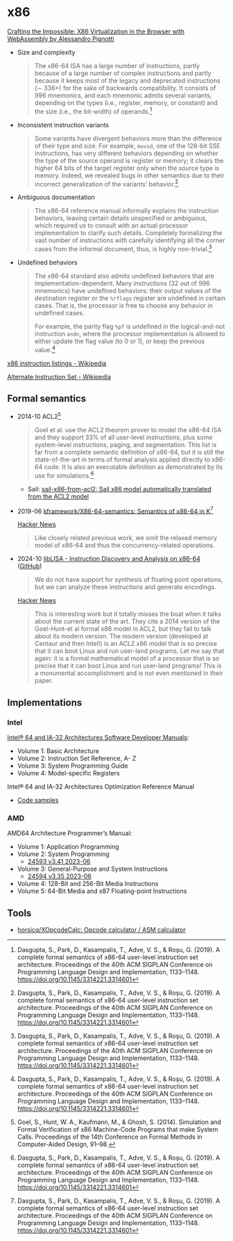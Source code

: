 # x86
[Crafting the Impossible: X86 Virtualization in the Browser with WebAssembly by Alessandro Pignotti](https://gitnation.com/contents/crafting-the-impossible-x86-virtualization-in-the-browser-with-webassembly)

- Size and complexity
  
  > The x86-64 ISA has a large number of instructions, partly because of a large number of complex instructions and partly because it keeps most of the legacy and deprecated instructions (∼ 336+) for the sake of backwards compatibility. It consists of 996 mnemonics, and each mnemonic admits several variants, depending on the types (i.e., register, memory, or constant) and the size (i.e., the bit-width) of operands.[^dasguptaCompleteFormalSemantics2019]

- Inconsistent instruction variants

  > Some variants have divergent behaviors more than the difference of their type and size. For example, `movsd`, one of the 128-bit SSE instructions, has very different behaviors depending on whether the type of the source operand is register or memory; it clears the higher 64 bits of the target register only when the source type is memory. Indeed, we revealed bugs in other semantics due to their incorrect generalization of the variants’ behavior.[^dasguptaCompleteFormalSemantics2019]

- Ambiguous documentation
  
  > The x86-64 reference manual informally explains the instruction behaviors, leaving certain details unspecified or ambiguous, which required us to consult with an actual processor implementation to clarify such details. Completely formalizing the vast number of instructions with carefully identifying all the corner cases from the informal document, thus, is highly non-trivial.[^dasguptaCompleteFormalSemantics2019]

- Undefined behaviors

  > The x86-64 standard also admits undefined behaviors that are implementation-dependent. Many instructions (32 out of 996 mnemonics) have undefined behaviors: their output values of the destination register or the `%rflags` register are undefined in certain cases. That is, the processor is free to choose any behavior in undefined cases.
  > 
  > For example, the parity flag `%pf` is undefined in the logical-and-not instruction `andn`, where the processor implementation is allowed to either update the flag value (to 0 or 1), or keep the previous value.[^dasguptaCompleteFormalSemantics2019]

[x86 instruction listings - Wikipedia](https://en.wikipedia.org/wiki/X86_instruction_listings)

[Alternate Instruction Set - Wikipedia](https://en.wikipedia.org/wiki/Alternate_Instruction_Set)

## Formal semantics
- 2014-10 ACL2[^goelSimulationFormalVerification2014]

  > Goel et al. use the ACL2 theorem prover to model the x86-64 ISA and they support 33% of all user-level instructions, plus some system-level instructions, paging, and segmentation. This list is far from a complete semantic definition of x86-64, but it is still the state-of-the-art in terms of formal analysis applied directly to x86-64 code. It is also an executable definition as demonstrated by its use for simulations.[^dasguptaCompleteFormalSemantics2019]

  - Sail: [sail-x86-from-acl2: Sail x86 model automatically translated from the ACL2 model](https://github.com/rems-project/sail-x86-from-acl2)

- 2019-06 [kframework/X86-64-semantics: Semantics of x86-64 in K](https://github.com/kframework/X86-64-semantics)[^dasguptaCompleteFormalSemantics2019]

  [Hacker News](https://news.ycombinator.com/item?id=19729286)
  > Like closely related previous work, we omit the relaxed memory model of x86-64 and thus the concurrency-related operations.

- 2024-10 [libLISA - Instruction Discovery and Analysis on x86-64](https://liblisa.nl/) ([GitHub](https://github.com/libLISA/liblisa))

  > We do not have support for synthesis of floating point operations, but we can analyze these instructions and generate encodings.

  [Hacker News](https://news.ycombinator.com/item?id=41932995)
  > This is interesting work but it totally misses the boat when it talks about the current state of the art. They cite a 2014 version of the Goel-Hunt-et al formal x86 model in ACL2, but they fail to talk about its modern version. The modern version (developed at Centaur and then Intel!) is an ACL2 x86 model that is so precise that it can boot Linux and run user-land programs. Let me say that again: it is a formal mathematical model of a processor that is so precise that it can boot Linux and run user-land programs! This is a monumental accomplishment and is not even mentioned in their paper.

## Implementations
### Intel
[Intel® 64 and IA-32 Architectures Software Developer Manuals](https://www.intel.com/content/www/us/en/developer/articles/technical/intel-sdm.html):
- Volume 1: Basic Architecture
- Volume 2: Instruction Set Reference, A- Z
- Volume 3: System Programming Guide
- Volume 4: Model-specific Registers

Intel® 64 and IA-32 Architectures Optimization Reference Manual
- [Code samples](https://github.com/intel/optimization-manual)

### AMD
AMD64 Architecture Programmer’s Manual:
- Volume 1: Application Programming
- Volume 2: System Programming
  - [24593 v3.41 2023-06](https://www.amd.com/content/dam/amd/en/documents/processor-tech-docs/programmer-references/24593.pdf)
- Volume 3: General-Purpose and System Instructions
  - [24594 v3.35 2023-06](https://www.amd.com/content/dam/amd/en/documents/processor-tech-docs/programmer-references/24594.pdf)
- Volume 4: 128-Bit and 256-Bit Media Instructions
- Volume 5: 64-Bit Media and x87 Floating-point Instructions

## Tools
- [horsicq/XOpcodeCalc: Opcode calculator / ASM calculator](https://github.com/horsicq/XOpcodeCalc)


[^dasguptaCompleteFormalSemantics2019]: Dasgupta, S., Park, D., Kasampalis, T., Adve, V. S., & Roşu, G. (2019). A complete formal semantics of x86-64 user-level instruction set architecture. Proceedings of the 40th ACM SIGPLAN Conference on Programming Language Design and Implementation, 1133–1148. https://doi.org/10.1145/3314221.3314601
[^goelSimulationFormalVerification2014]: Goel, S., Hunt, W. A., Kaufmann, M., & Ghosh, S. (2014). Simulation and Formal Verification of x86 Machine-Code Programs that make System Calls. Proceedings of the 14th Conference on Formal Methods in Computer-Aided Design, 91–98.
